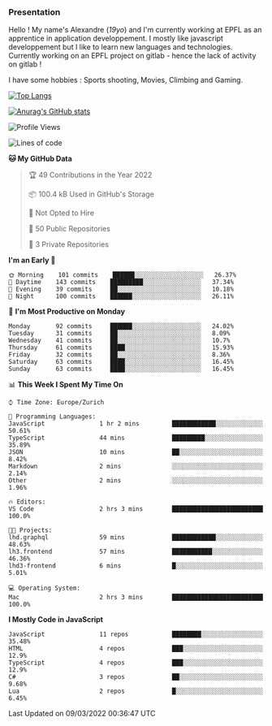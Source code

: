 ### Presentation

Hello ! My name's Alexandre (_19yo_) and I'm currently working at EPFL as an apprentice in application developpement. I mostly like javascript developpement but I like to learn new languages and technologies. Currently working on an EPFL project on gitlab - hence the lack of activity on gitlab !

I have some hobbies : Sports shooting, Movies, Climbing and Gaming.

[![Top Langs](https://github-readme-stats.vercel.app/api/top-langs/?username=jaavlex&layout=compact&langs_count=8&theme=react)](https://github.com/anuraghazra/github-readme-stats)

[![Anurag's GitHub stats](https://github-readme-stats.vercel.app/api?username=jaavlex&theme=react&show_icons=true&count_private=true)](https://github.com/anuraghazra/github-readme-stats)

<!--START_SECTION:waka-->
![Profile Views](http://img.shields.io/badge/Profile%20Views-0-blue)

![Lines of code](https://img.shields.io/badge/From%20Hello%20World%20I%27ve%20Written-197%20Thousand%20lines%20of%20code-blue)

**🐱 My GitHub Data** 

> 🏆 49 Contributions in the Year 2022
 > 
> 📦 100.4 kB Used in GitHub's Storage 
 > 
> 🚫 Not Opted to Hire
 > 
> 📜 50 Public Repositories 
 > 
> 🔑 3 Private Repositories  
 > 
**I'm an Early 🐤** 

```text
🌞 Morning    101 commits    ██████░░░░░░░░░░░░░░░░░░░   26.37% 
🌆 Daytime    143 commits    █████████░░░░░░░░░░░░░░░░   37.34% 
🌃 Evening    39 commits     ██░░░░░░░░░░░░░░░░░░░░░░░   10.18% 
🌙 Night      100 commits    ██████░░░░░░░░░░░░░░░░░░░   26.11%

```
📅 **I'm Most Productive on Monday** 

```text
Monday       92 commits     ██████░░░░░░░░░░░░░░░░░░░   24.02% 
Tuesday      31 commits     ██░░░░░░░░░░░░░░░░░░░░░░░   8.09% 
Wednesday    41 commits     ██░░░░░░░░░░░░░░░░░░░░░░░   10.7% 
Thursday     61 commits     ████░░░░░░░░░░░░░░░░░░░░░   15.93% 
Friday       32 commits     ██░░░░░░░░░░░░░░░░░░░░░░░   8.36% 
Saturday     63 commits     ████░░░░░░░░░░░░░░░░░░░░░   16.45% 
Sunday       63 commits     ████░░░░░░░░░░░░░░░░░░░░░   16.45%

```


📊 **This Week I Spent My Time On** 

```text
⌚︎ Time Zone: Europe/Zurich

💬 Programming Languages: 
JavaScript               1 hr 2 mins         ████████████░░░░░░░░░░░░░   50.61% 
TypeScript               44 mins             █████████░░░░░░░░░░░░░░░░   35.89% 
JSON                     10 mins             ██░░░░░░░░░░░░░░░░░░░░░░░   8.42% 
Markdown                 2 mins              ░░░░░░░░░░░░░░░░░░░░░░░░░   2.14% 
Other                    2 mins              ░░░░░░░░░░░░░░░░░░░░░░░░░   1.96%

🔥 Editors: 
VS Code                  2 hrs 3 mins        █████████████████████████   100.0%

🐱‍💻 Projects: 
lhd.graphql              59 mins             ████████████░░░░░░░░░░░░░   48.63% 
lh3.frontend             57 mins             ███████████░░░░░░░░░░░░░░   46.36% 
lhd3-frontend            6 mins              █░░░░░░░░░░░░░░░░░░░░░░░░   5.01%

💻 Operating System: 
Mac                      2 hrs 3 mins        █████████████████████████   100.0%

```

**I Mostly Code in JavaScript** 

```text
JavaScript               11 repos            ████████░░░░░░░░░░░░░░░░░   35.48% 
HTML                     4 repos             ███░░░░░░░░░░░░░░░░░░░░░░   12.9% 
TypeScript               4 repos             ███░░░░░░░░░░░░░░░░░░░░░░   12.9% 
C#                       3 repos             ██░░░░░░░░░░░░░░░░░░░░░░░   9.68% 
Lua                      2 repos             █░░░░░░░░░░░░░░░░░░░░░░░░   6.45%

```



 Last Updated on 09/03/2022 00:36:47 UTC
<!--END_SECTION:waka-->
